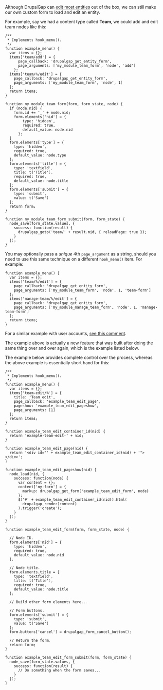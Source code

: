 Although DrupalGap can [edit most entities](../Pages/Built_in_Pages) out of the box, we can still make our own custom form to load and edit an entity.

For example, say we had a content type called **Team**, we could add and edit team nodes like this:

```
/**
 * Implements hook_menu().
 */
function example_menu() {
  var items = {};
  items['team/add'] = {
      page_callback: 'drupalgap_get_entity_form',
      page_arguments: ['my_module_team_form', 'node', 'add']
    };
  items['team/%/edit'] = {
    page_callback: 'drupalgap_get_entity_form',
    page_arguments: ['my_module_team_form', 'node', 1]
  };
  return items;
}

function my_module_team_form(form, form_state, node) {
  if (node.nid) {
    form.id += '_' + node.nid;
    form.elements['nid'] = {
        type: 'hidden',
        required: true,
        default_value: node.nid
      };
  }
  form.elements['type'] = {
    type: 'hidden',
    required: true,
    default_value: node.type
  };
  form.elements['title'] = {
    type: 'textfield',
    title: t('Title'),
    required: true,
    default_value: node.title
  };
  form.elements['submit'] = {
    type: 'submit',
    value: t('Save')
  };
  return form;
}

function my_module_team_form_submit(form, form_state) {
  node_save(form_state.values, {
    success: function(result) {
      drupalgap_goto('team/' + result.nid, { reloadPage: true });
    }
  });
}
```

You may optionally pass a *unique* 4th `page_argument` as a string, should you need to use this same technique on a different `hook_menu()` item. For example:

```
function example_menu() {
  var items = {};
  items['team/%/edit'] = {
    page_callback: 'drupalgap_get_entity_form',
    page_arguments: ['my_module_team_form', 'node', 1, 'team-form']
  };
  items['manage-team/%/edit'] = {
    page_callback: 'drupalgap_get_entity_form',
    page_arguments: ['my_module_manage_team_form', 'node', 1, 'manage-team-form']
  };
  return items;
}
```

For a similar example with user accounts, [see this comment](https://github.com/signalpoint/DrupalGap/issues/845#issue-173522542).

The example above is actually a new feature that was built after doing the same thing over and over again, which is the example listed below.

The example below provides complete control over the process, whereas the above example is essentially short hand for this:

```
/**
 * Implements hook_menu().
 */
function example_menu() {
  var items = {};
  items['team-edit/%'] = {
    title: 'Team edit',
    page_callback: 'example_team_edit_page',
    pageshow: 'example_team_edit_pageshow',
    page_arguments: [1]
  };
  return items;
}

function example_team_edit_container_id(nid) {
  return 'example-team-edit-' + nid;
}

function example_team_edit_page(nid) {
  return '<div id="' + example_team_edit_container_id(nid) + '"></div>';
}

function example_team_edit_pageshow(nid) {
  node_load(nid, {
    success: function(node) {
      var content = {};
      content['my-form'] = {
        markup: drupalgap_get_form('example_team_edit_form', node)
      };
      $('#' + example_team_edit_container_id(nid)).html(
        drupalgap_render(content)
      ).trigger('create');
    }
  });
}

function example_team_edit_form(form, form_state, node) {

  // Node ID.
  form.elements['nid'] = {
    type: 'hidden',
    required: true,
    default_value: node.nid
  };

  // Node title.
  form.elements.title = {
    type: 'textfield',
    title: t('Title'),
    required: true,
    default_value: node.title
  };
  
  // Build other form elements here...
  
  // Form buttons.
  form.elements['submit'] = {
    type: 'submit',
    value: t('Save')
  };
  form.buttons['cancel'] = drupalgap_form_cancel_button();
  
  // Return the form.
  return form;
}

function example_team_edit_form_submit(form, form_state) {
  node_save(form_state.values, {
    success: function(result) {
      // Do something when the form saves...
    }
  });
}

```
